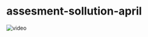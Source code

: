 # assesment-sollution-april
![video](https://github.com/rammahayufitra/assessment-solution-april/blob/main/documentasi/assesment-solution-april.gif)
